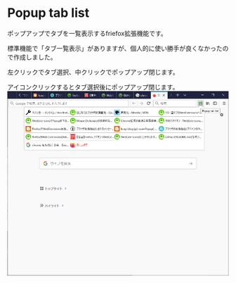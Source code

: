 # Popup tab list
ポップアップでタブを一覧表示するfriefox拡張機能です。

標準機能で「タブ一覧表示」がありますが、個人的に使い勝手が良くなかったので作成しました。

左クリックでタブ選択、中クリックでポップアップ閉じます。

アイコンクリックするとタブ選択後にポップアップ閉じます。
![Screenshot1](screenshot/screenshot1.png)